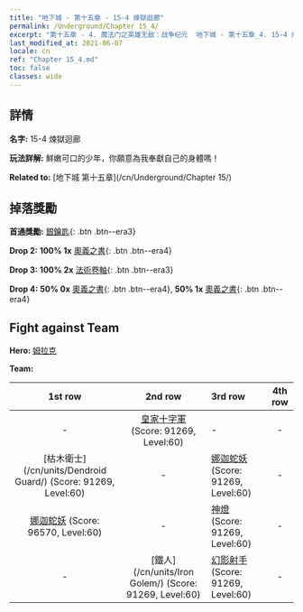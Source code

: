 ```yaml
---
title: "地下城 - 第十五章 - 15-4 煉獄迴廊"
permalink: /Underground/Chapter 15_4/
excerpt: "第十五章 - 4. 魔法门之英雄无敌：战争纪元  地下城 - 第十五章_4. 15-4 煉獄迴廊"
last_modified_at: 2021-06-07
locale: cn
ref: "Chapter 15_4.md"
toc: false
classes: wide
---
```


## 詳情

 **名字:** 15-4 煉獄迴廊

 **玩法詳解:**       鮮嫩可口的少年，你願意為我奉獻自己的身體嗎！

 **Related to:** [地下城 第十五章](/cn/Underground/Chapter 15/)

## 掉落獎勵

 **首通獎勵:** [銀鑰匙](/cn/Items/con_693/){: .btn .btn--era3}

 **Drop 2:** **100% 1x** [奧義之書](/cn/Items/mat_60/){: .btn .btn--era4}

 **Drop 3:** **100% 2x** [法術卷軸](/cn/Items/con_694/){: .btn .btn--era3}

 **Drop 4:** **50% 0x** [奧義之書](/cn/Items/mat_53/){: .btn .btn--era4}, **50% 1x** [奧義之書](/cn/Items/mat_53/){: .btn .btn--era4}


## Fight against Team
 **Hero:** [姆拉克](/cn/heroes/Mullich/)

 **Team:**


  | 1st row | 2nd row | 3rd row | 4th row |
  |:----:|:----:|:----|:----:|
  | - | [皇家十字軍](/cn/units/Swordsman/) (Score: 91269, Level:60)  | - | - |
  | [枯木衛士](/cn/units/Dendroid Guard/) (Score: 91269, Level:60)  | - | [娜迦蛇妖](/cn/units/Naga/) (Score: 91269, Level:60)  | - |
  | [娜迦蛇妖](/cn/units/Naga/) (Score: 96570, Level:60)  | - | [神燈](/cn/units/Genie/) (Score: 91269, Level:60)  | - |
  | - | [鐵人](/cn/units/Iron Golem/) (Score: 91269, Level:60)  | [幻影射手](/cn/units/Sharpshooter/) (Score: 91269, Level:60)  | - |


